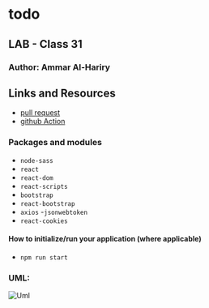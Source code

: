 # todo

## LAB - Class 31

### Author: Ammar Al-Hariry

## Links and Resources

- [pull request](https://github.com/401-advanced-javascript-ammar-hariry/todo/pull/4)
- [github Action](https://github.com/401-advanced-javascript-ammar-hariry/todo/runs/851982230)


### Packages and modules
- ``node-sass``
- ``react``
- ``react-dom``
- ``react-scripts``
- ``bootstrap``
- ``react-bootstrap``
- ``axios``
-``jsonwebtoken``
- ``react-cookies``




#### How to initialize/run your application (where applicable)
- ``npm run start``




### UML:
![Uml ](https://i.ibb.co/DwZ6fcx/20200706-030137.jpg)

